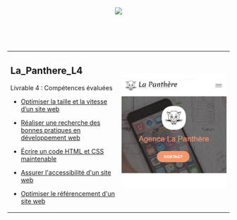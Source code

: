 # <p align="center"><a href="https://github.com/franckdun/Learning-plan_Openclassrooms"><img src="https://img.shields.io/badge/🏠-🎓%20Web developer training Openclassrooms 2022%20🎓-7986CB" width="750" ></a></p>
<!-- presentation -->
<div align="center">
  <table>
	<tr>
	   <td width="50%">
	   <h2>La_Panthere_L4</h2>
     <p>Livrable 4 : Compétences évaluées</p>
     
* [Optimiser la taille et la vitesse d’un site web](https://franckdun.github.io/La_Panthere_L4/index.html)
	
* [Réaliser une recherche des bonnes pratiques en développement web](https://franckdun.github.io/La_Panthere_L4/index.html)

* [Écrire un code HTML et CSS maintenable](https://franckdun.github.io/La_Panthere_L4/index.html)

* [Assurer l'accessibilité d'un site web](https://franckdun.github.io/La_Panthere_L4/index.html)

* [Optimiser le référencement d'un site web](https://franckdun.github.io/La_Panthere_L4/index.html)
	   </td>  
	     <td width="50%">

[![img contact](https://github.com/franckdun/La_Panthere_L4/blob/main/img/readme-1.PNG)](https://franckdun.github.io/La_Panthere_L4/index.html)
	   </td>  
	 </tr>
 </table>
</div>
